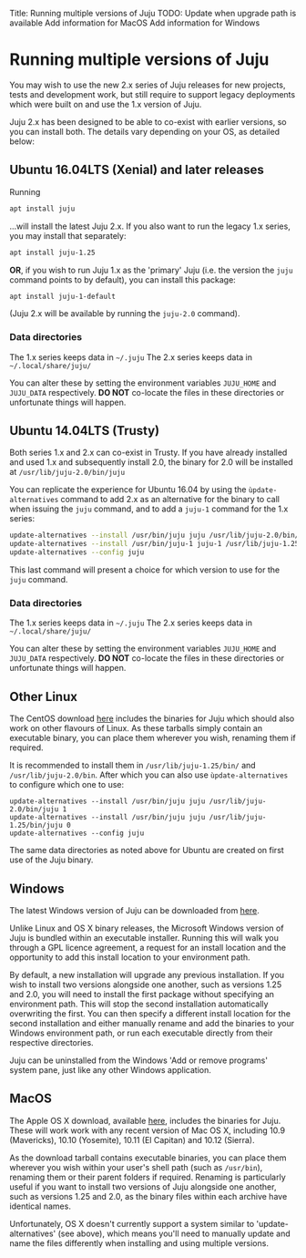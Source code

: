 Title: Running multiple versions of Juju
TODO: Update when upgrade path is available
      Add information for MacOS
      Add information for Windows
      
# Running multiple versions of Juju

You may wish to use the new 2.x series of Juju releases for new projects, 
tests and development work, but still require to support legacy deployments
which were built on and use the 1.x version of Juju.

Juju 2.x has been designed to be able to co-exist with earlier versions, so
you can install both. The details vary depending on your OS, as detailed
below:

## Ubuntu 16.04LTS (Xenial) and later releases

Running 

```bash
apt install juju
```

...will install the latest Juju 2.x. If you also want to run the legacy
1.x series, you may install that separately:

```bash
apt install juju-1.25
```
**OR**, if you wish to run Juju 1.x as the 'primary' Juju (i.e. the version
the `juju` command points to by default), you can install this package:

```bash
apt install juju-1-default
```

(Juju 2.x will be available by running the `juju-2.0` command).



### Data directories

The 1.x series keeps data in `~/.juju`
The 2.x series keeps data in `~/.local/share/juju/`

You can alter these by setting the environment variables `JUJU_HOME` and
`JUJU_DATA` respectively. **DO NOT** co-locate the files in these
directories or unfortunate things will happen.


## Ubuntu 14.04LTS (Trusty)

Both series 1.x and 2.x can co-exist in Trusty. If you have already 
installed and used 1.x and subsequently install 2.0, the binary for
2.0 will be installed at `/usr/lib/juju-2.0/bin/juju`

You can replicate the experience for Ubuntu 16.04 by using the 
`ùpdate-alternatives` command to add 2.x as an alternative for
the binary to call when issuing the `juju` command, and to add a
`juju-1` command for the 1.x series:

```bash
update-alternatives --install /usr/bin/juju juju /usr/lib/juju-2.0/bin/juju 1
update-alternatives --install /usr/bin/juju-1 juju-1 /usr/lib/juju-1.25.6/bin/juju 0
update-alternatives --config juju
```

This last command will present a choice for which version to use for 
the `juju` command.

### Data directories

The 1.x series keeps data in `~/.juju`
The 2.x series keeps data in `~/.local/share/juju/`

You can alter these by setting the environment variables `JUJU_HOME` and
`JUJU_DATA` respectively. **DO NOT** co-locate the files in these 
directories or unfortunate things will happen.


## Other Linux 

The CentOS download [here][refreleases] includes the binaries for Juju which 
should also work on other flavours of Linux. As these tarballs simply 
contain an executable binary, you can place them wherever you wish, renaming
them if required.

It is recommended to install them in `/usr/lib/juju-1.25/bin/` and 
`/usr/lib/juju-2.0/bin`. After which you can also use `ùpdate-alternatives`
to configure which one to use:

```
update-alternatives --install /usr/bin/juju juju /usr/lib/juju-2.0/bin/juju 1
update-alternatives --install /usr/bin/juju juju /usr/lib/juju-1.25/bin/juju 0
update-alternatives --config juju
```

The same data directories as noted above for Ubuntu are created on first
use of the Juju binary.

## Windows

The latest Windows version of Juju can be downloaded from [here][refreleases].

Unlike Linux and OS X binary releases, the Microsoft Windows version of Juju is
bundled within an executable installer. Running this will walk you through a
GPL licence agreement, a request for an install location and the opportunity to
add this install location to your environment path. 

By default, a new installation will upgrade any previous installation. If you
wish to install two versions alongside one another, such as versions 1.25 and
2.0, you will need to install the first package without specifying an
environment path. This will stop the second installation automatically
overwriting the first. You can then specify a different install location for
the second installation and either manually rename and add the binaries to
your Windows environment path, or run each executable directly from their
respective directories.

Juju can be uninstalled from the Windows 'Add or remove programs' system pane,
just like any other Windows application.

## MacOS

The Apple OS X download, available [here][refreleases], includes the binaries
for Juju.  These will work work with any recent version of Mac OS X, including
10.9 (Mavericks), 10.10 (Yosemite), 10.11 (El Capitan) and 10.12 (Sierra).

As the download tarball contains executable binaries, you can place them
wherever you wish within your user's shell path (such as `/usr/bin`), renaming
them or their parent folders if required. Renaming is particularly useful if
you want to install two versions of Juju alongside one another, such as
versions 1.25 and 2.0, as the binary files within each archive have identical
names. 

Unfortunately, OS X doesn't currently support a system similar to
'update-alternatives' (see above), which means you'll need to manually update
and name the files differently when installing and using multiple versions.

[refreleases]: ./reference-releases.html#stable
